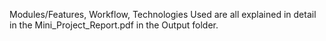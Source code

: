 Modules/Features, Workflow, Technologies Used are all explained in detail in the Mini_Project_Report.pdf in the Output folder.
